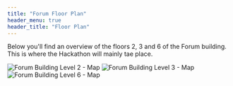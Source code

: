 ```yaml
---
title: "Forum Floor Plan"
header_menu: true
header_title: "Floor Plan"
---
```

Below you'll find an overview of the floors 2, 3 and 6 of the Forum building. This is where the Hackathon will mainly tae place.

![Forum Building Level 2 - Map](main/content/images/Floor_Plan_Level2.jpg)
![Forum Building Level 3 - Map](Floor_Plan_Level3.jpg)
![Forum Building Level 6 - Map](hazard-hackathon/content/images/Floor_Plan_Level6.jpg)